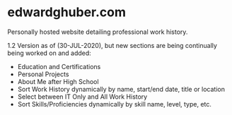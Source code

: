 # edwardghuber.com

Personally hosted website detailing professional work history. 

1.2 Version as of (30-JUL-2020), but new sections are being continually being worked on and added:
  - Education and Certifications
  - Personal Projects
  - About Me after High School
  - Sort Work History dynamically by name, start/end date, title or location
  - Select between IT Only and All Work History
  - Sort Skills/Proficiencies dynamically by skill name, level, type, etc.
